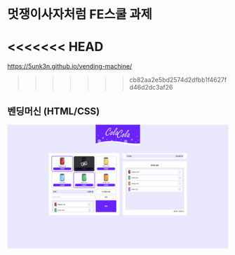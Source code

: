 # 멋쟁이사자처럼 FE스쿨 과제
<<<<<<< HEAD
=======

https://5unk3n.github.io/vending-machine/
>>>>>>> cb82aa2e5bd2574d2dfbb1f4627fd46d2dc3af26

## 벤딩머신 (HTML/CSS)

![구현한 사진](%EC%8A%A4%ED%81%AC%EB%A6%B0%EC%83%B7%202023-03-18%20220133.png)
